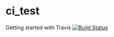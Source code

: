 # ci_test
Getting started with Travis 
[![Build Status](https://travis-ci.org/atarp/ci_test.svg?branch=master)](https://travis-ci.org/atarp/ci_test)

